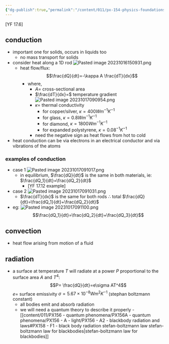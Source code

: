 ```yaml
---
{"dg-publish":true,"permalink":"/content/011/px-154-physics-foundations/px-154-b-thermal-physics/px-154-b4-heat-transfer-mechanisms/","created":"2024-11-25T10:50:32.000+00:00","updated":"2024-11-26T19:49:27.572+00:00"}
---
```


[YF 17.6]
## conduction
- important one for solids, occurs in liquids too
	- no mass transport for solids
- consider heat along a 1D rod ![Pasted image 20231016150931.png](/img/user/pics/Pasted%20image%2020231016150931.png)
	- heat flow/flux:  
	$$\frac{dQ}{dt}=-\kappa A \frac{dT}{dx}$$
		- where,
			- $A=$ cross-sectional area
			- $\frac{dT}{dx}=$ temperature gradient ![Pasted image 20231017090954.png](/img/user/pics/Pasted%20image%2020231017090954.png)
			- $\kappa=$ thermal conductivity
				- for copper/silver, $\kappa=400Wm^{-1}K^{-1}$
				- for glass, $\kappa=0.8Wm^{-1}K^{-1}$
				- for diamond, $\kappa=1800Wm^{-1}K^{-1}$
				- for expanded polystyrene, $\kappa=0.08^{-1}K^{-1}$
			- need the negative sign as heat flows from hot to cold
- heat conduction can be via electrons in an electrical conductor and via vibrations of the atoms
### examples of conduction
- case 1
	![Pasted image 20231017091017.png](/img/user/pics/Pasted%20image%2020231017091017.png)
	- in equilibrium, $\frac{dQ}{dt}$ is the same in both materials, ie: $\frac{dQ_1}{dt}=\frac{dQ_2}{dt}$
		- [YF 17.12 example]
- case 2
	![Pasted image 20231017091031.png](/img/user/pics/Pasted%20image%2020231017091031.png)
	- $\frac{dT}{dx}$ is the same for both rods
		$\therefore$ total $\frac{dQ}{dt}=\frac{dQ_1}{dt}+\frac{dQ_2}{dt}$
- eg:
	![Pasted image 20231017091100.png](/img/user/pics/Pasted%20image%2020231017091100.png)
	$$\frac{dQ_1}{dt}=\frac{dQ_2}{dt}+\frac{dQ_3}{dt}$$
## convection
- heat flow arising from motion of a fluid
## radiation
- a surface at temperature $T$ will radiate at a power $P$ proportional to the surface area $A$ and $T^4$:
$$P= \frac{dQ}{dt}=e\sigma AT^4$$
		$e=$ surface emissivity
		$\sigma=5.67\times 10^{-8}Wm^2K^{-1}$ (stephan boltzmann constant)
	- all bodies emit and absorb radiation
	- we will need a quantum theory to describe it properly - [[content/011/PX156 - quantum phenomena/PX156A - quantum phenomena/PX156 - A - light/PX156 - A2 - blackbody radiation and laws#PX158 - F1 - black body radiation stefan-boltzmann law stefan-boltzmann law for blackbodies\|stefan-boltzmann law for blackbodies]]
